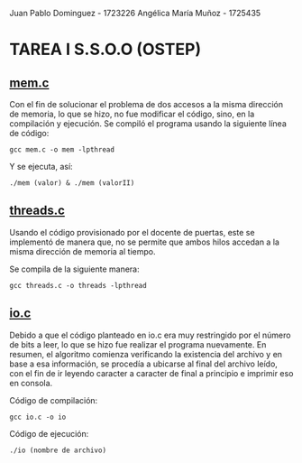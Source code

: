 Juan Pablo Dominguez - 1723226
Angélica María Muñoz - 1725435

# TAREA I S.S.O.O (OSTEP)

## [mem.c](mem.c)

Con el fin de solucionar el problema de dos accesos a la misma dirección de 
memoria, lo que se hizo, no fue modificar el código, sino, en la compilación y
ejecución. Se compiló el programa usando la siguiente línea de código: 

```gcc mem.c -o mem -lpthread```

Y se ejecuta, así:

```./mem (valor) & ./mem (valorII) ```

## [threads.c](threads.c)

Usando el código provisionado por el docente de puertas, este se implementó 
de manera que, no se permite que ambos hilos accedan a la misma dirección de 
memoria al tiempo.

Se compila de la siguiente manera:
 
```gcc threads.c -o threads -lpthread ```

## [io.c](io.c)

Debido a que el código planteado en io.c era muy restringido por el número de 
bits a leer, lo que se hizo fue realizar el programa nuevamente. En resumen, 
el algoritmo comienza verificando la existencia del archivo y en base a esa 
información, se procedía a ubicarse al final del archivo leído, con el fin de 
ir leyendo caracter a caracter de final a principio e imprimir eso en consola.

Código de compilación:

```gcc io.c -o io```

Código de ejecución:

```./io (nombre de archivo)```
